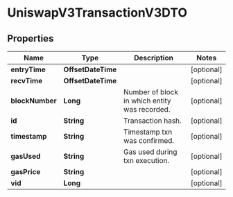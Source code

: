 

# UniswapV3TransactionV3DTO


## Properties

| Name | Type | Description | Notes |
|------------ | ------------- | ------------- | -------------|
|**entryTime** | **OffsetDateTime** |  |  [optional] |
|**recvTime** | **OffsetDateTime** |  |  [optional] |
|**blockNumber** | **Long** | Number of block in which entity was recorded. |  [optional] |
|**id** | **String** | Transaction hash. |  [optional] |
|**timestamp** | **String** | Timestamp txn was confirmed. |  [optional] |
|**gasUsed** | **String** | Gas used during txn execution. |  [optional] |
|**gasPrice** | **String** |  |  [optional] |
|**vid** | **Long** |  |  [optional] |



